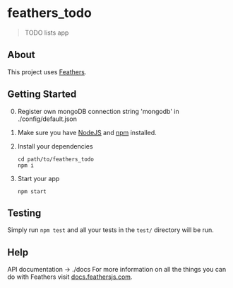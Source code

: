# feathers_todo

> TODO lists app

## About

This project uses [Feathers](http://feathersjs.com).

## Getting Started

0. Register own mongoDB connection string 'mongodb' in ./config/default.json

1. Make sure you have [NodeJS](https://nodejs.org/) and [npm](https://www.npmjs.com/) installed.
2. Install your dependencies

    ```
    cd path/to/feathers_todo
    npm i
    ```

3. Start your app

    ```
    npm start
    ```

## Testing

Simply run `npm test` and all your tests in the `test/` directory will be run.


## Help

API documentation -> ./docs
For more information on all the things you can do with Feathers visit [docs.feathersjs.com](http://docs.feathersjs.com).
